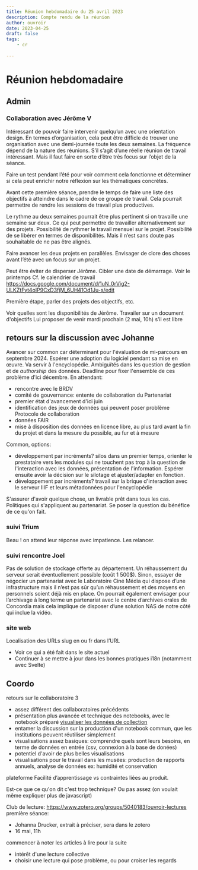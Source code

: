 ```yaml
---
title: Réunion hebdomadaire du 25 avril 2023
description: Compte rendu de la réunion
author: ouvroir
date: 2023-04-25
draft: false
tags:
    - cr
    
---
```

# Réunion hebdomadaire

## Admin

### Collaboration avec  Jérôme V

Intéressant de pouvoir faire intervenir quelqu’un avec une orientation design.
En termes d’organisation, cela peut être difficle de trouver une organisation avec une demi-journée toute les deux semaines. La fréquence dépend de la nature des réunions. S’il s’agit d’une réelle réunion de travail intéressant. Mais il faut faire en sorte d’être très focus sur l’objet de la séance.

Faire un test pendant l’été pour voir comment cela fonctionne et déterminer si cela peut enrichir notre réflexion sur les thématiques concrètes.

Avant cette première séance, prendre le temps de faire une liste des objectifs à atteindre dans le cadre de ce groupe de travail. Cela pourrait permettre de rendre les sessions de travail plus productives.

Le rythme au deux semaines pourrait être plus pertinent si on travaille une semaine sur deux. Ce qui peut permettre de travailler alternativement sur des projets. Possibilité de rythmer le travail mensuel sur le projet. Possibilité de se libérer en termes de disponibilités. Mais il n’est sans doute pas souhaitable de ne pas être alignés.

Faire avancer les deux projets en parallèles. Envisager de clore des choses avant l’été avec un focus sur un projet.

Peut être éviter de disperser Jérôme.
Cibler une date de démarrage. Voir le printemps
Cf. le calendrier de travail https://docs.google.com/document/d/1uN_0rVig2-ULKZtFyt4oIP9CxD3fjM_6UH41Od1Ju-s/edit

Première étape, parler des projets des objectifs, etc.

Voir quelles sont les disponibilités de Jérôme. 
Travailer sur un document d'objectifs
Lui proposer de venir mardi prochain (2 mai, 10h) s’il est libre

## retours sur la discussion avec Johanne

Avancer sur common car déterminant pour l'évaluation de mi-parcours en septembre 2024. Espérer une adoption du logiciel pendant sa mise en œuvre. Va servir à l'encyclopédie.
Ambiguïtés dans les question de gestion et de *authorship* des données.
Deadline pour fixer l'ensemble de ces problème d'ici décembre. En attendant:
- rencontre avec le BRDV
- comité de gouvernance: entente de collaboration du Partenariat
- premier état d'avancement d'ici juin
- identification des jeux de données qui peuvent poser problème
Protocole de collaboration
- données FAIR
- mise à disposition des données en licence libre, au plus tard avant la fin du projet et dans la mesure du possible, au fur et à mesure

Common, options: 
- développement par incréments? silos dans un premier temps, orienter le prestataire vers les modules qui ne touchent pas trop à la question de l'interaction avec les données, présentation de l'information. Espérer ensuite avoir la décision sur le silotage et ajuster/adapter en fonction.
- développement par incréments? travail sur la brique d'interaction avec le serveur IIIF et leurs métadonnées pour l'encyclopédie

S'assurer d'avoir quelque chose, un livrable prêt dans tous les cas. 
Politiques qui s'appliquent au partenariat.
Se poser la question du bénéfice de ce qu'on fait.

### suivi Trium

Beau ! on attend leur réponse avec impatience.
Les relancer.

### suivi rencontre Joel

Pas de solution de stockage offerte au département. Un réhaussement du serveur serait éventuellement possible (coût 1 500$). Sinon, essayer de négocier un partenariat avec le Laboratoire Ciné Média qui dispose d’une infrastructure mais il n’est pas sûr qu’un réhaussement et des moyens en personnels soient déjà mis en place. On pourrait également envisager pour l’archivage à long terme un partenariat avec le centre d’archives orales de Concordia mais cela implique de disposer d’une solution NAS de notre côté qui inclue la vidéo.

### site web

Localisation des URLs
slug en ou fr dans l’URL 

- Voir ce qui a été fait dans le site actuel
- Continuer à se mettre à jour dans les bonnes pratiques i18n (notamment avec Svelte)


## Coordo


retours sur le collaboratoire 3
- assez différent des collaboratoires précédents
- présentation plus avancée et technique des notebooks, avec le notebook préparé [visualiser les données de collection](https://observablehq.com/@ouvroir/visualiser-les-donnees-de-collection)
- entamer la discussion sur la production d'un notebook commun, que les institutions peuvent réutiliser simplement
- visualisations assez basiques: comprendre quels sont leurs besoins, en terme de données en entrée (csv, connexion à la base de donées)
- potentiel d'avoir de plus belles visualisations
- visualisations pour le travail dans les musées: production de rapports annuels, analyse de données ex: humidité et conservation


plateforme
Facilité d’apprentissage vs contraintes liées au produit.

Est-ce que ce qu'on dit c'est trop technique? Ou pas assez (on voulait même expliquer plus de javascript)

Club de lecture: https://www.zotero.org/groups/5040183/ouvroir-lectures
première séance: 
- Johanna Drucker, extrait à préciser, sera dans le zotero
- 16 mai, 11h

commencer à noter les articles à lire pour la suite
- intérêt d'une lecture collective
- choisir une lecture qui pose problème, ou pour croiser les regards
